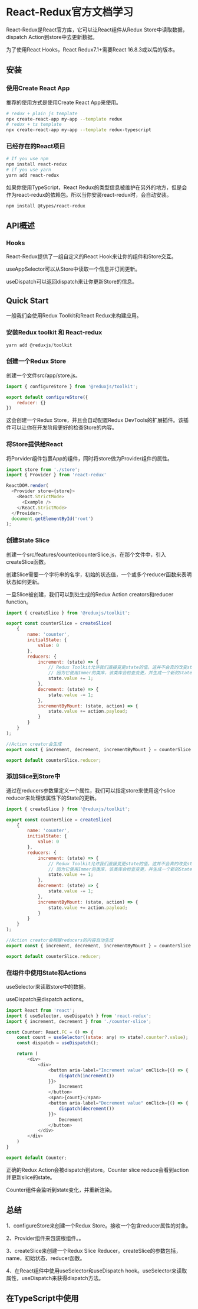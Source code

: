 # React-Redux官方文档学习

React-Redux是React官方库，它可以让React组件从Redux Store中读取数据，dispatch Action到store中去更新数据。

为了使用React Hooks，React Redux7.1+需要React 16.8.3或以后的版本。

## 安装

### 使用Create React App

推荐的使用方式是使用Create React App来使用。

```bash
# redux + plain js template
npx create-react-app my-app --template redux
# redux + ts template
npx create-react-app my-app --template redux-typescript
```

### 已经存在的React项目

```bash
# If you use npm
npm install react-redux
# if you use yarn
yarn add react-redux
```

如果你使用TypeScript，React Redux的类型信息被维护在另外的地方，但是会作为react-redux的依赖包。所以当你安装react-redux时，会自动安装。

```bash
npm install @types/react-redux
```

## API概述

### Hooks

React-Redux提供了一组自定义的React Hook来让你的组件和Store交互。

useAppSelector可以从Store中读取一个信息并订阅更新。

useDispatch可以返回dispatch来让你更新Store的信息。

## Quick Start

一般我们会使用Redux Toolkit和React Redux来构建应用。

### 安装Redux toolkit 和 React-redux

```js
yarn add @reduxjs/toolkit
```

### 创建一个Redux Store

创建一个文件src/app/store.js。

```js
import { configureStore } from '@reduxjs/toolkit';

export default configureStore({
    reducer: {}
})
```

这会创建一个Redux Store，并且会自动配置Redux DevTools的扩展插件。该插件可以让你在开发阶段更好的检查Store的内容。

### 将Store提供给React

将Porvider组件包裹App的组件，同时将store做为Provider组件的属性。

```js
import store from './store';
import { Provider } from 'react-redux'

ReactDOM.render(
  <Provider store={store}>
    <React.StrictMode>
      <Example />
    </React.StrictMode>
  </Provider>,
  document.getElementById('root')
);
```

### 创建State Slice

创建一个src/features/counter/counterSlice.js，在那个文件中，引入createSlice函数。

创建Slice需要一个字符串的名字，初始的状态值，一个或多个reducer函数来表明状态如何更新。

一旦Slice被创建，我们可以到处生成的Redux Action creators和reducer function。

```js
import { createSlice } from '@reduxjs/toolkit';

export const counterSlice = createSlice(
    {
        name: 'counter',
        initialState: {
            value: 0
        },
        reducers: {
            increment: (state) => {
                // Redux Toolkit允许我们直接变更state的值。这并不会真的改变state的值。
                // 因为它使用Immer的类库，该类库会检查变更，并生成一个新的State
                state.value += 1;
            },
            decrement: (state) => {
                state.value -= 1;
            },
            incrementByMount: (state, action) => {
                state.value += action.payload;
            }
        }
    }
);

//Action creator会生成
export const { increment, decrement, incrementByMount } = counterSlice.actions;

export default counterSlice.reducer;
```

### 添加Slice到Store中

通过在reducers参数里定义一个属性，我们可以指定store来使用这个slice reducer来处理该属性下的State的更新。

```js
import { createSlice } from '@reduxjs/toolkit';

export const counterSlice = createSlice(
    {
        name: 'counter',
        initialState: {
            value: 0
        },
        reducers: {
            increment: (state) => {
                // Redux Toolkit允许我们直接变更state的值。这并不会真的改变state的值。
                // 因为它使用Immer的类库，该类库会检查变更，并生成一个新的State
                state.value += 1;
            },
            decrement: (state) => {
                state.value -= 1;
            },
            incrementByMount: (state, action) => {
                state.value += action.payload;
            }
        }
    }
);

//Action creator会根据reducers的内容自动生成
export const { increment, decrement, incrementByMount } = counterSlice.actions;

export default counterSlice.reducer;
```

### 在组件中使用State和Actions

useSelector来读取store中的数据。

useDispatch来dispatch actions。

```js
import React from 'react';
import { useSelector, useDispatch } from 'react-redux';
import { increment, decrement } from './counter-slice';

const Counter: React.FC = () => {
    const count = useSelector((state: any) => state?.counter?.value);
    const dispatch = useDispatch();

    return (
        <div>
            <div>
                <button aria-label="Increment value" onClick={() => {
                    dispatch(increment())
                }}>
                    Increment
                </button>
                <span>{count}</span>
                <button aria-label="Decrement value" onClick={() => {
                    dispatch(decrement())
                }}>
                    Decrement
                </button>
            </div>
        </div>
    )
}

export default Counter;
```

正确的Redux Action会被dispatch到store。Counter slice reduce会看到action并更新slice的state。

Counter组件会监听到state变化，并重新渲染。

## 总结

1、configureStore来创建一个Redux Store。接收一个包含reducer属性的对象。

2、Provider组件来包装根组件。<Provider store={store}><App/></Provider>。

3、createSlice来创建一个Redux Slice Reducer。createSlice的参数包括，name，初始状态，reducer函数。

4、在React组件中使用useSelector和useDispatch hook。useSelector来读取属性，useDispatch来获得dispatch方法。

## 在TypeScript中使用